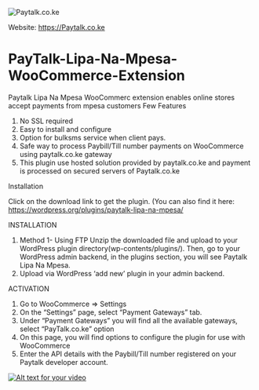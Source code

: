 ![Paytalk.co.ke](https://ps.w.org/paytalk-lipa-na-mpesa/assets/banner-772x250.png?rev=1949697)

Website: https://Paytalk.co.ke

# PayTalk-Lipa-Na-Mpesa-WooCommerce-Extension
Paytalk Lipa Na Mpesa WooCommerc extension enables online stores accept payments from mpesa customers
Few Features
1. No SSL required
2. Easy to install and configure
3. Option for bulksms service when client pays.
4. Safe way to process Paybill/Till number payments on WooCommerce using paytalk.co.ke gateway
5. This plugin use hosted solution provided by paytalk.co.ke and payment is processed on secured servers of Paytalk.co.ke

     

Installation

Click on the download link to get the plugin. (You can also find it here: https://wordpress.org/plugins/paytalk-lipa-na-mpesa/

INSTALLATION
1. Method 1- Using FTP
Unzip the downloaded file and upload to your WordPress plugin directory(wp-contents/plugins/). Then, go to your WordPress admin backend, in the plugins section, you will see Paytalk Lipa Na Mpesa.
2. Upload via WordPress ‘add new’ plugin in your admin backend.

ACTIVATION
1. Go to WooCommerce => Settings
2. On the “Settings” page, select “Payment Gateways” tab.
3. Under “Payment Gateways” you will find all the available gateways, select “PayTalk.co.ke” option
4. On this page, you will find options to configure the plugin for use with WooCommerce
5. Enter the API details with the Paybill/Till number registered on your Paytalk developer account.


[![Alt text for your video](https://img.youtube.com/vi/EaOS4m2msmI/0.jpg)](https://www.youtube.com/watch?v=EaOS4m2msmI&t=49s)
